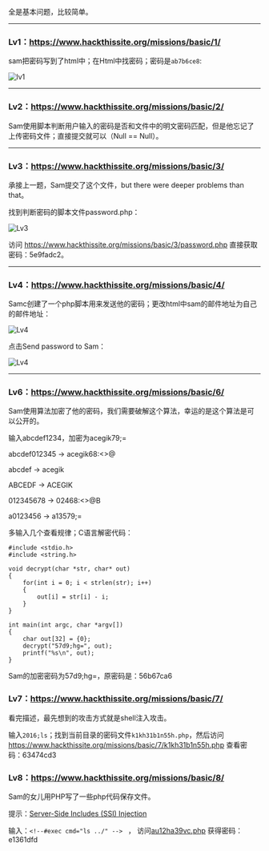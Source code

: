 全是基本问题，比较简单。

***

### Lv1：<https://www.hackthissite.org/missions/basic/1/>

sam把密码写到了html中；在Html中找密码；密码是`ab7b6ce8`:

![lv1](https://github.com/tiancode/start-learn-kali-linux/blob/master/hackthissite/image/Screen%20Shot%202016-05-09%20at%2016.36.37.png)

***

### Lv2：<https://www.hackthissite.org/missions/basic/2/>

Sam使用脚本判断用户输入的密码是否和文件中的明文密码匹配，但是他忘记了上传密码文件；直接提交就可以（Null == Null）。

***

### Lv3：<https://www.hackthissite.org/missions/basic/3/>

承接上一题，Sam提交了这个文件，but there were deeper problems than that。

找到判断密码的脚本文件password.php：

![Lv3](https://github.com/tiancode/start-learn-kali-linux/blob/master/hackthissite/image/Screen%20Shot%202016-05-09%20at%2017.14.06.png)

访问 <https://www.hackthissite.org/missions/basic/3/password.php> 直接获取密码：5e9fadc2。

***

### Lv4：<https://www.hackthissite.org/missions/basic/4/>

Samc创建了一个php脚本用来发送他的密码；更改html中sam的邮件地址为自己的邮件地址：

![Lv4](https://github.com/tiancode/start-learn-kali-linux/blob/master/hackthissite/image/Screen%20Shot%202016-05-09%20at%2017.32.21.png)

点击Send password to Sam：

![Lv4](https://github.com/tiancode/start-learn-kali-linux/blob/master/hackthissite/image/Screen%20Shot%202016-05-09%20at%2017.28.10.png)

***

### Lv6：<https://www.hackthissite.org/missions/basic/6/>

Sam使用算法加密了他的密码，我们需要破解这个算法，幸运的是这个算法是可以公开的。

输入abcdef1234，加密为acegik79;=

abcdef012345 ->   acegik68:<>@
    
abcdef     ->     acegik
    
ABCEDF     ->     ACEGIK
    
012345678  ->     02468:<>@B
    
a0123456   ->     a13579;=
    
多输入几个查看规律；C语言解密代码：

```
#include <stdio.h>
#include <string.h>

void decrypt(char *str, char* out)
{
	for(int i = 0; i < strlen(str); i++)
	{
		out[i] = str[i] - i;
	}
}

int main(int argc, char *argv[])
{
	char out[32] = {0};
	decrypt("57d9;hg=", out);
	printf("%s\n", out);
}
```

Sam的加密密码为57d9;hg=，原密码是：56b67ca6

### Lv7：<https://www.hackthissite.org/missions/basic/7/>

看完描述，最先想到的攻击方式就是shell注入攻击。

输入`2016;ls`；找到当前目录的密码文件`k1kh31b1n55h.php`，然后访问 <https://www.hackthissite.org/missions/basic/7/k1kh31b1n55h.php> 查看密码：63474cd3

### Lv8：<https://www.hackthissite.org/missions/basic/8/>

Sam的女儿用PHP写了一些php代码保存文件。

提示：[Server-Side Includes (SSI) Injection](https://www.owasp.org/index.php/Server-Side_Includes_(SSI)_Injection)

输入：`<!--#exec cmd="ls ../" --> ` ， 访问[au12ha39vc.php](https://www.hackthissite.org/missions/basic/8/au12ha39vc.php) 获得密码：e1361dfd
